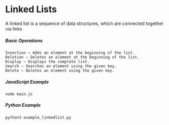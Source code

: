 # Linked Lists
A linked list is a sequence of data structures, which are connected together via links  

##### Basic Operations
    Insertion − Adds an element at the beginning of the list.
    Deletion − Deletes an element at the beginning of the list.
    Display − Displays the complete list.
    Search − Searches an element using the given key.
    Delete − Deletes an element using the given key.

##### JavaScript Example
```shell
node main.js
```
##### Python Example
```shell
python3 example_linkedlist.py
```
